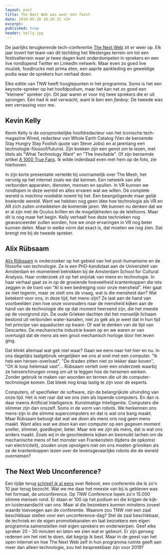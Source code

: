```yaml
---
layout: post
title: The Next Web was weer een feest
date: 2018-05-28 10:26:32 +2h
excerpt:
published: true
header: kelly.jpg
---
```

De jaarlijks terugkerende tech-conferentie [The Next Web](https://thenextweb.com/event/tnw-conference/) zit er weer op. Elk jaar tovert het team van dit techblog het Westergas terrein om tot een festivalterrein waar je twee dagen kunt onderdompelen in sprekers en een live rondlopend Twitter en LinkedIn netwerk. Maar even zo goed live muziek, foodtrucks met prima eten, een aaprte aankleding en geweldige podia waar de sprekers hun verhaal doen. 

Elke editie van TNW heeft hoogtepunten in het programma. Soms is het een keynote-spreker op het hoofdpodium, maar het kan net zo goed een "kleinere" spreker zijn. Dit jaar waren er voor mij twee sprekers die er uit sprongen. Eén had ik wel verwacht, want ik ben een _fanboy_. De tweede was een verrassing voor me. 

## Kevin Kelly

Kevin Kelly is de oorspronkelijke hoofdredacteur van het iconische tech-magazine Wired, redacteur van Whole Earth Catalog (Van de beroemde Stay Hungry Stay Foolish quote van Steve Jobs) en al jarenlang een technologie-filosoof/futurist. Zijn boeken zijn een genot om te lezen, met titels als "What Technology Want" en "The Inevitable". Of zijn beroemde artikel [A 1000 True Fans](http://kk.org/thetechnium/1000-true-fans/). Ik wilde inderdaad even met hem op de foto, zie hierboven.

In zijn korte presentatie vertelde hij voornamelijk over The Mesh, het vervolg op het internet zoals we dat kennen. Een netwerk van alle verbonden apparaten, diensten, mensen en spullen. In VR kunnen we rondlopen in deze wereld en alles ervaren wat we willen. De complete wereld is _machine readable_ noemt hij het. Een beangstigende maar gelijk boeiende wereld. Want we hebben nog geen idee hoe technologie als VR en AR zich zullen ontwikkelen de komende jaren. We kunnen nu denken dat we er al zijn met de Oculus brillen en de mogelijkheden op de telefoons. Maar dit is nog maar het begin. Kelly verhaalt hoe deze technieken nog geavanceerder zullen worden, hoe we onze ervaringen in VR nog beter kunnen delen. Maar in welke vorm dat exact is, dat moeten we nog zien. Dat brengt me bij de tweede spreker. 

## Alix Rübsaam

[Alix Rübsaam](https://twitter.com/alixrubsaam) is onderzoeker op het gebied van het post-humanisme en de filosofie van technologie. Ze is een PhD-kandidaat aan de Universiteit van Amsterdam en momenteel betrokken bij de Amsterdam School for Cultural Analysis. Haar onderzoek zit op het snijvlak van mens en technologie. In haar verhaal gaat ze in op de groeiende hoeveelheid krantenkoppen die iets zeggen in de trant van "AI is een bedreiging voor onze mensheid". Hier gaat ze niet tegenin, maar ze stelt ons de vraag, wat is die mensheid dan? Wat betekent voor ons, in deze tijd, het mens-zijn? Ze laat aan de hand van voorbeelden zien hoe onze voorouders naar de mensheid kijken aan de hand van de technologie die op dat moment heersend zijn, die het meeste op de voorgrond zijn. De oude Grieken dachten dat het menselijk lichaam bestond uit verbonden water-kanalen, niet zo gek als je weet dat in hun tijd het principe van aquaducten op kwam. Of wat te denken van de tijd van Descartes. De mechanische industrie kwam op en we waren er van overtuigd dat de mens als een groot mechanisch horloge door het leven ging. 

Dat klinkt allemaal wat gek niet waar? Gaan we eens naar het hier en nu. In ons dagelijks taalgebruik vergelijken we ons al snel met een computer. "Ik heb een hersen-overload", "De draden zitten niet zo lekker daar boven", "Oh ik loop helemaal vast"... Rübsaam vertelt over een onderzoek waarbij ze hersenchirurgen vroeg om uit te leggen hoe de hersenen werken. Zonder gebruik te maken van woorden en termen die uit de computer-technologie komen. Dat bleek nog knap lastig te zijn voor de experts. 

Computers, of specifieker de software, zijn de belangrijkste uitvinding van onze tijd. Het is niet raar dat we ons zien als lopende computers. En dan is daar ineens Artificial Intelligence. Kunstmatige Intelligentie. Computers die slimmer zijn dan onszelf. Soms in de vorm van robots. We herkennen ons mens-zijn in die slimme supercomputers en dat is wat ons bang maakt. Maar Rübsaam betoogt dat wat we _doen_ als mens ons nog geen mens maakt. Want alles wat we _doen_ kan een computer op een gegeven moment sneller, slimmer, goedkoper, beter. Maar wie we _zijn_ als mens, dat is wat ons anders maakt. Zoals wij in de geschiedenis kijken en besmuikt lachen om de mechanische mens of het monster van Frankenstein (tijdens de opkomst van electriciteit), zouden onze opvolgers niet om ons moeten grinniken als ze de krantenkoppen lezen over de levensgevaarlijke robots die de wereld overnemen?

## The Next Web Unconference?

Een tijdje terug [schreef ik al eens](/Reboot/) over Reboot, een conferentie die ik zo'n 10 jaar terug bezocht. Wat we me daar het meeste van bij is gebleven was het formaat, de unconference. Op TNW Conference lopen zo'n 15.000 slimme mensen rond. Er staan er 100 op het podium en die krijgen de kijk- en luisteraandacht van ons. Maar al die bezoekers kunnen minstens zoveel waarde toevoegen aan de conferentie. Waarom zou TNW niet een zaal beschikbaar stellen voor een unconference-dag? Stel de zaal beschikbaar, de techniek en de eigen promotiekanalen en laat bezoekers een eigen programma samenstellen met eigen sprekers en onderwerpen. Geef elke spreker 20 - 30 minuten en laten we zien wat er gebeurt. Er zijn genoeg redenen om het niet te doen, dat begrijp ik best. Maar in de geest van het open internet en hoe The Next Web zelf in hun programma ruimte geeft aan meer dan alleen technologie, zou het bespreekbaar zijn voor 2019?


